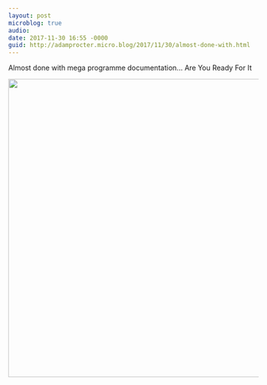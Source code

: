 ```yaml
---
layout: post
microblog: true
audio: 
date: 2017-11-30 16:55 -0000
guid: http://adamprocter.micro.blog/2017/11/30/almost-done-with.html
---
```

Almost done with mega programme documentation... Are You Ready For It

<img src="http://discursive.adamprocter.co.uk/uploads/2017/6515925542.jpg" width="600" height="600" />
